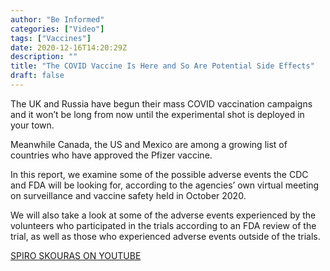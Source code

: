 ```yaml
---
author: "Be Informed"
categories: ["Video"]
tags: ["Vaccines"]
date: 2020-12-16T14:20:29Z
description: ""
title: "The COVID Vaccine Is Here and So Are Potential Side Effects"
draft: false
---
```


The UK and Russia have begun their mass COVID vaccination campaigns and it won’t be long from now until the experimental shot is deployed in your town.   

Meanwhile Canada, the US and Mexico are among a growing list of countries who have approved the Pfizer vaccine.    

In this report, we examine some of the possible adverse events the CDC and FDA will be looking for, according to the agencies’ own virtual meeting on surveillance and vaccine safety held in October 2020.   

We will also take a look at some of the adverse events experienced by the volunteers who participated in the trials according to an FDA review of the trial, as well as those who experienced adverse events outside of the trials.

[SPIRO SKOURAS ON YOUTUBE](https://www.youtube.com/watch?v=rtQs6ccZcY0&feature=youtu.be)
